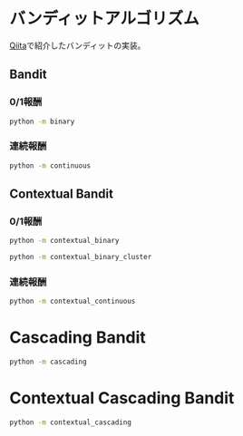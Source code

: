 # バンディットアルゴリズム

[Qiita](https://qiita.com/birdwatcher)で紹介したバンディットの実装。

## Bandit
### 0/1報酬
```sh
python -m binary
```

### 連続報酬
```sh
python -m continuous
```

## Contextual Bandit
### 0/1報酬
```sh
python -m contextual_binary
```
```sh
python -m contextual_binary_cluster
```

### 連続報酬
```sh
python -m contextual_continuous
```

# Cascading Bandit
```sh
python -m cascading
```

# Contextual Cascading Bandit
```sh
python -m contextual_cascading
```
